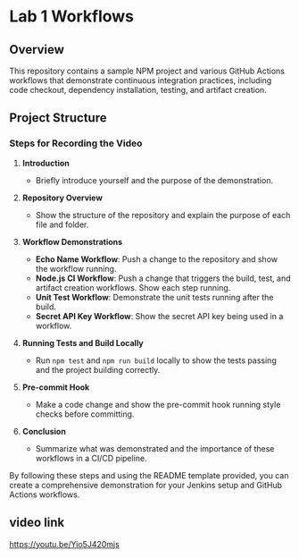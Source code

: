 # Lab 1 Workflows

## Overview
This repository contains a sample NPM project and various GitHub Actions workflows that demonstrate continuous integration practices, including code checkout, dependency installation, testing, and artifact creation. 

## Project Structure

### Steps for Recording the Video

1. **Introduction**
   - Briefly introduce yourself and the purpose of the demonstration.

2. **Repository Overview**
   - Show the structure of the repository and explain the purpose of each file and folder.

3. **Workflow Demonstrations**
   - **Echo Name Workflow**: Push a change to the repository and show the workflow running.
   - **Node.js CI Workflow**: Push a change that triggers the build, test, and artifact creation workflows. Show each step running.
   - **Unit Test Workflow**: Demonstrate the unit tests running after the build.
   - **Secret API Key Workflow**: Show the secret API key being used in a workflow.

4. **Running Tests and Build Locally**
   - Run `npm test` and `npm run build` locally to show the tests passing and the project building correctly.

5. **Pre-commit Hook**
   - Make a code change and show the pre-commit hook running style checks before committing.

6. **Conclusion**
   - Summarize what was demonstrated and the importance of these workflows in a CI/CD pipeline.

By following these steps and using the README template provided, you can create a comprehensive demonstration for your Jenkins setup and GitHub Actions workflows.
## video link
https://youtu.be/Yio5J420mjs
